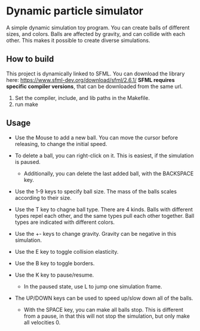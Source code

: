 
# Dynamic particle simulator

A simple dynamic simulation toy program. You can create balls of different
sizes, and colors. Balls are affected by gravity, and can collide with each
other. This makes it possible to create diverse simulations.

## How to build

This project is dynamically linked to SFML. You can download the library here:
https://www.sfml-dev.org/download/sfml/2.6.1/ **SFML requires specific compiler
versions**, that can be downloaded from the same url.

1. Set the compiler, include, and lib paths in the Makefile.
2. run make

## Usage

- Use the Mouse to add a new ball. You can move the cursor before releasing, to
change the initial speed.

- To delete a ball, you can right-click on it. This is easiest, if the
simulation is paused.
    - Additionally, you can delete the last added ball, with the BACKSPACE key.

- Use the 1-9 keys to specify ball size. The mass of the balls scales
according to their size.

- Use the T key to chagne ball type. There are 4 kinds. Balls with different types
repel each other, and the same types pull each other together. Ball types are
indicated with different colors.

- Use the +- keys to change gravity. Gravity can be negative in this simulation.

- Use the E key to toggle collision elasticity.

- Use the B key to toggle borders.

- Use the K key to pause/resume.
    - In the paused state, use L to jump one simulation frame.

- The UP/DOWN keys can be used to speed up/slow down all of the balls.
    - With the SPACE key, you can make all balls stop. This is different from a pause,
    in that this will not stop the simulation, but only make all velocities 0.



